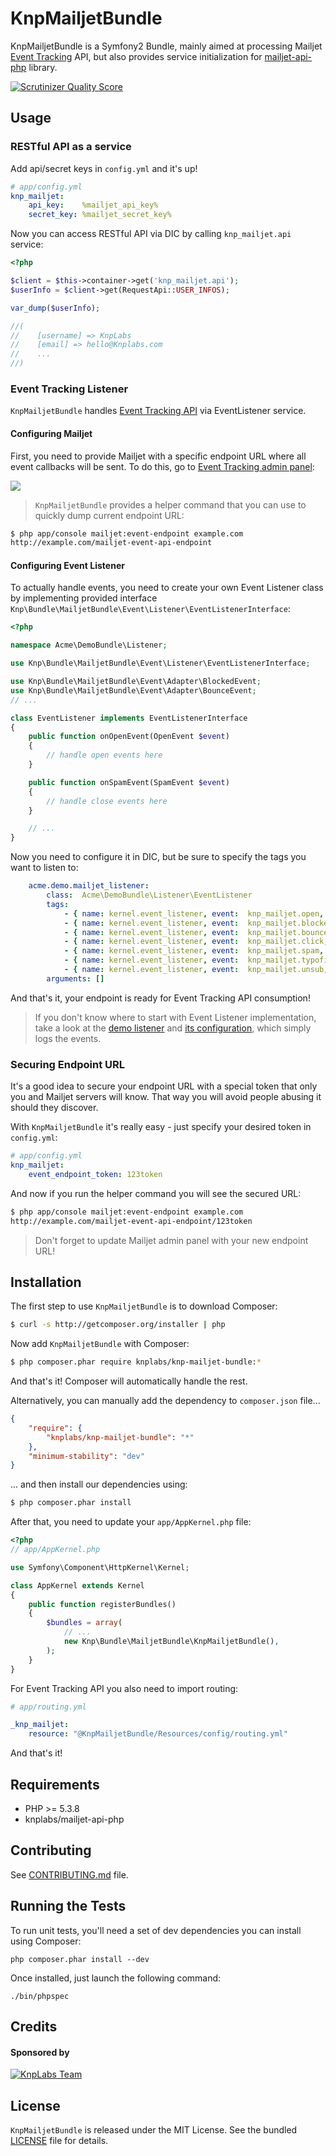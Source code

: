 KnpMailjetBundle
=========

KnpMailjetBundle is a Symfony2 Bundle, mainly aimed at processing Mailjet [Event Tracking](https://www.mailjet.com/docs/event_tracking) API,
but also provides service initialization for [mailjet-api-php](https://github.com/KnpLabs/mailjet-api-php) library.

[![Scrutinizer Quality Score](https://scrutinizer-ci.com/g/KnpLabs/KnpMailjetBundle/badges/quality-score.png?s=98304706d5b454f88bfa524a22380e4dc3825129)](https://scrutinizer-ci.com/g/KnpLabs/KnpMailjetBundle/)

## Usage

### RESTful API as a service

Add api/secret keys in `config.yml` and it's up!

```yaml
# app/config.yml
knp_mailjet:
    api_key:    %mailjet_api_key%
    secret_key: %mailjet_secret_key%
```

Now you can access RESTful API via DIC by calling `knp_mailjet.api` service:

```php
<?php

$client = $this->container->get('knp_mailjet.api');
$userInfo = $client->get(RequestApi::USER_INFOS);

var_dump($userInfo);

//(
//    [username] => KnpLabs
//    [email] => hello@Knplabs.com
//    ...
//)
```

### Event Tracking Listener

`KnpMailjetBundle` handles [Event Tracking API](https://www.mailjet.com/docs/event_tracking) via EventListener service.

#### Configuring Mailjet

First, you need to provide Mailjet with a specific endpoint URL where all event callbacks will be sent.
To do this, go to [Event Tracking admin panel](https://www.mailjet.com/account/triggers):

![](http://i.imgur.com/iiRQN3Y.png)

> `KnpMailjetBundle` provides a helper command that you can use to quickly dump current endpoint URL:

```bash
$ php app/console mailjet:event-endpoint example.com
http://example.com/mailjet-event-api-endpoint
```

#### Configuring Event Listener

To actually handle events, you need to create your own Event Listener class by implementing provided interface `Knp\Bundle\MailjetBundle\Event\Listener\EventListenerInterface`:

```php
<?php

namespace Acme\DemoBundle\Listener;

use Knp\Bundle\MailjetBundle\Event\Listener\EventListenerInterface;

use Knp\Bundle\MailjetBundle\Event\Adapter\BlockedEvent;
use Knp\Bundle\MailjetBundle\Event\Adapter\BounceEvent;
// ...

class EventListener implements EventListenerInterface
{
    public function onOpenEvent(OpenEvent $event)
    {
        // handle open events here
    }

    public function onSpamEvent(SpamEvent $event)
    {
        // handle close events here
    }

    // ...
}
```

Now you need to configure it in DIC, but be sure to specify the tags you want to listen to:

```yaml
    acme.demo.mailjet_listener:
        class:  Acme\DemoBundle\Listener\EventListener
        tags:
            - { name: kernel.event_listener, event:  knp_mailjet.open,    method: onOpenEvent }
            - { name: kernel.event_listener, event:  knp_mailjet.blocked, method: onBlockedEvent }
            - { name: kernel.event_listener, event:  knp_mailjet.bounce,  method: onBounceEvent }
            - { name: kernel.event_listener, event:  knp_mailjet.click,   method: onClickEvent }
            - { name: kernel.event_listener, event:  knp_mailjet.spam,    method: onSpamEvent }
            - { name: kernel.event_listener, event:  knp_mailjet.typofix, method: onTypofixEvent }
            - { name: kernel.event_listener, event:  knp_mailjet.unsub,   method: onUnsubEvent }
        arguments: []

```

And that's it, your endpoint is ready for Event Tracking API consumption!

> If you don't know where to start with Event Listener implementation, take a look at the
> [demo listener](Event/Listener/EventListener.php) and [its configuration](Resources/config/event.yml#L16-#L28), which simply logs the events.

### Securing Endpoint URL

It's a good idea to secure your endpoint URL with a special token that only you and Mailjet servers will know.
That way you will avoid people abusing it should they discover.

With `KnpMailjetBundle` it's really easy - just specify your desired token in `config.yml`:

```yaml
# app/config.yml
knp_mailjet:
    event_endpoint_token: 123token
```

And now if you run the helper command you will see the secured URL:

```bash
$ php app/console mailjet:event-endpoint example.com
http://example.com/mailjet-event-api-endpoint/123token
```

> Don't forget to update Mailjet admin panel with your new endpoint URL!

## Installation

The first step to use `KnpMailjetBundle` is to download Composer:

```bash
$ curl -s http://getcomposer.org/installer | php
```

Now add `KnpMailjetBundle` with Composer:

```bash
$ php composer.phar require knplabs/knp-mailjet-bundle:*
```

And that's it! Composer will automatically handle the rest.

Alternatively, you can manually add the dependency to `composer.json` file...

```json
{
    "require": {
        "knplabs/knp-mailjet-bundle": "*"
    },
    "minimum-stability": "dev"
}
```

... and then install our dependencies using:
```bash
$ php composer.phar install
```

After that, you need to update your `app/AppKernel.php` file:

```php
<?php
// app/AppKernel.php

use Symfony\Component\HttpKernel\Kernel;

class AppKernel extends Kernel
{
    public function registerBundles()
    {
        $bundles = array(
            // ...
            new Knp\Bundle\MailjetBundle\KnpMailjetBundle(),
        );
    }
}
```

For Event Tracking API you also need to import routing:

```yaml
# app/routing.yml

_knp_mailjet:
    resource: "@KnpMailjetBundle/Resources/config/routing.yml"
```

And that's it!

## Requirements

* PHP >= 5.3.8
* knplabs/mailjet-api-php

## Contributing

See [CONTRIBUTING.md](CONTRIBUTING.md) file.

## Running the Tests

To run unit tests, you'll need a set of dev dependencies you can install using Composer:

```
php composer.phar install --dev
```

Once installed, just launch the following command:

```
./bin/phpspec
```

## Credits

#### Sponsored by

[![KnpLabs Team](http://knplabs.pl/bundles/knpcorporate/images/logo.png)](http://knplabs.com)

## License

`KnpMailjetBundle` is released under the MIT License. See the bundled [LICENSE](LICENSE) file for
details.

